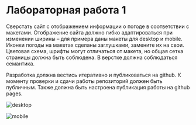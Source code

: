 # Лабораторная работа 1

Сверстать сайт с отображением информации о погоде в соответствии с макетами. Отображение сайта должно гибко адаптироваться при изменении ширины – для примера даны макеты для desktop и mobile. Иконки погоды на макетах сделаны заглушками, замените их на свои. Цветовая схема, шрифты могут отличаться от макета, но общая сетка страницы должна быть соблюдена. В верстке должна соблюдаться семантика.

Разработка должна вестись итеративно и публиковаться на github. К моменту проверки и сдачи работы репозиторий должен быть публичным. Также должна быть настроена публикация работы на github pages.

![desktop](https://sun9-46.userapi.com/VusIA5crJFHfNBcYTzxytlh2cMf9KZMWIkA7_g/eKpuO9Rp2c0.jpg)

![mobile](https://sun9-76.userapi.com/8aOH4tDOCNtpaXbO7_6-ZFdhtdhyrr4YIWH13g/oRYGyc37aak.jpg)